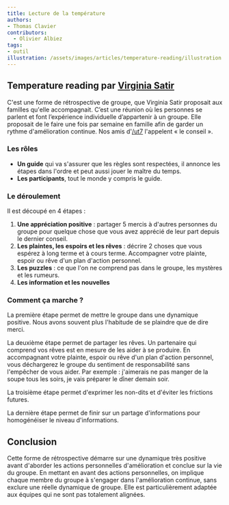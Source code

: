 ```yaml
---
title: Lecture de la température
authors:
- Thomas Clavier
contributors:
  - Olivier Albiez
tags:
- outil
illustration: /assets/images/articles/temperature-reading/illustration.jpg
---
```


## Temperature reading par [Virginia Satir]

C'est une forme de rétrospective de groupe, que Virginia Satir proposait aux familles qu'elle accompagnait. C’est une réunion où les personnes se parlent et font l’expérience individuelle d’appartenir à un groupe.
Elle proposait de le faire une fois par semaine en famille afin de garder un rythme d'amélioration continue.
Nos amis d'[/ut7] l'appelent « le conseil ».


### Les rôles

* **Un guide** qui va s'assurer que les règles sont respectées, il annonce les étapes dans l'ordre et peut aussi jouer le maître du temps.
* **Les participants**, tout le monde y compris le guide.


### Le déroulement

Il est découpé en 4 étapes :

1. **Une appréciation positive** : partager 5 mercis à d'autres personnes du groupe pour quelque chose que vous avez apprécié de leur part depuis le dernier conseil.
2. **Les plaintes, les espoirs et les rêves** : décrire 2 choses que vous espérez à long terme et à cours terme. Accompagner votre plainte, espoir ou rêve d'un plan d'action personnel.
3. **Les puzzles** : ce que l'on ne comprend pas dans le groupe, les mystères et les rumeurs.
4. **Les information et les nouvelles**


### Comment ça marche ?

La première étape permet de mettre le groupe dans une dynamique positive. Nous avons souvent plus l'habitude de se plaindre que de dire merci.

La deuxième étape permet de partager les rêves. Un partenaire qui comprend vos rêves est en mesure de les aider à se produire. En accompagnant votre plainte, espoir ou rêve d'un plan d'action personnel, vous déchargerez le groupe du sentiment de responsabilité sans l'empêcher de vous aider. Par exemple : j'aimerais ne pas manger de la soupe tous les soirs, je vais préparer le dîner demain soir.

La troisième étape permet d'exprimer les non-dits et d'éviter les frictions futures.

La dernière étape permet de finir sur un partage d'informations pour homogénéiser le niveau d'informations.

## Conclusion

Cette forme de rétrospective démarre sur une dynamique très positive avant d'aborder les actions personnelles d'amélioration et conclue sur la vie du groupe. En mettant en avant des actions personnelles, on implique chaque membre du groupe à s'engager dans l'amélioration continue, sans exclure une réelle dynamique de groupe. Elle est particulièrement adaptée aux équipes qui ne sont pas totalement alignées.


[Virginia Satir]: https://fr.wikipedia.org/wiki/Virginia_Satir
[/ut7]: http://ut7.fr/posts/blog/2015/11/18/annimer-vos-retrospectives-avec-le-conseil.html